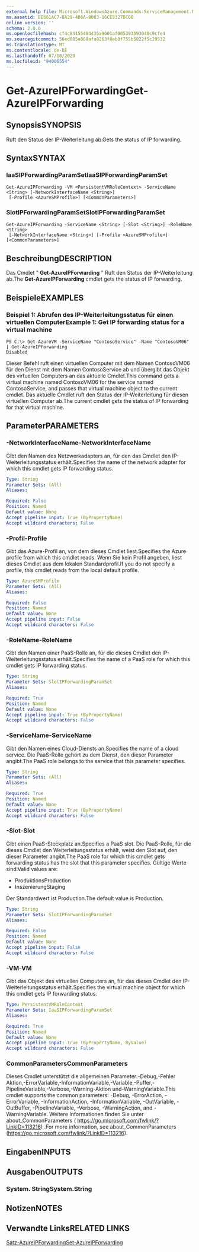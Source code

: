 ```yaml
---
external help file: Microsoft.WindowsAzure.Commands.ServiceManagement.Network.dll-Help.xml
ms.assetid: BE661AC7-BA39-4D6A-8083-16CE9327DC08
online version: ''
schema: 2.0.0
ms.openlocfilehash: cf4c84155484435a9601af005393593040c9cfe4
ms.sourcegitcommit: 56ed085a868afa8263f8eb0f755b5822f5c29532
ms.translationtype: MT
ms.contentlocale: de-DE
ms.lasthandoff: 07/18/2020
ms.locfileid: "94006554"
---
```

# <span data-ttu-id="a62a1-101">Get-AzureIPForwarding</span><span class="sxs-lookup"><span data-stu-id="a62a1-101">Get-AzureIPForwarding</span></span>

## <span data-ttu-id="a62a1-102">Synopsis</span><span class="sxs-lookup"><span data-stu-id="a62a1-102">SYNOPSIS</span></span>
<span data-ttu-id="a62a1-103">Ruft den Status der IP-Weiterleitung ab.</span><span class="sxs-lookup"><span data-stu-id="a62a1-103">Gets the status of IP forwarding.</span></span>

## <span data-ttu-id="a62a1-104">Syntax</span><span class="sxs-lookup"><span data-stu-id="a62a1-104">SYNTAX</span></span>

### <span data-ttu-id="a62a1-105">IaaSIPForwardingParamSet</span><span class="sxs-lookup"><span data-stu-id="a62a1-105">IaaSIPForwardingParamSet</span></span>
```
Get-AzureIPForwarding -VM <PersistentVMRoleContext> -ServiceName <String> [-NetworkInterfaceName <String>]
 [-Profile <AzureSMProfile>] [<CommonParameters>]
```

### <span data-ttu-id="a62a1-106">SlotIPForwardingParamSet</span><span class="sxs-lookup"><span data-stu-id="a62a1-106">SlotIPForwardingParamSet</span></span>
```
Get-AzureIPForwarding -ServiceName <String> [-Slot <String>] -RoleName <String>
 [-NetworkInterfaceName <String>] [-Profile <AzureSMProfile>] [<CommonParameters>]
```

## <span data-ttu-id="a62a1-107">Beschreibung</span><span class="sxs-lookup"><span data-stu-id="a62a1-107">DESCRIPTION</span></span>
<span data-ttu-id="a62a1-108">Das Cmdlet " **Get-AzureIPForwarding** " Ruft den Status der IP-Weiterleitung ab.</span><span class="sxs-lookup"><span data-stu-id="a62a1-108">The **Get-AzureIPForwarding** cmdlet gets the status of IP forwarding.</span></span>

## <span data-ttu-id="a62a1-109">Beispiele</span><span class="sxs-lookup"><span data-stu-id="a62a1-109">EXAMPLES</span></span>

### <span data-ttu-id="a62a1-110">Beispiel 1: Abrufen des IP-Weiterleitungsstatus für einen virtuellen Computer</span><span class="sxs-lookup"><span data-stu-id="a62a1-110">Example 1: Get IP forwarding status for a virtual machine</span></span>
```
PS C:\> Get-AzureVM -ServiceName "ContosoService" -Name "ContosoVM06" | Get-AzureIPForwarding
Disabled
```

<span data-ttu-id="a62a1-111">Dieser Befehl ruft einen virtuellen Computer mit dem Namen ContosoVM06 für den Dienst mit dem Namen ContosoService ab und übergibt das Objekt des virtuellen Computers an das aktuelle Cmdlet.</span><span class="sxs-lookup"><span data-stu-id="a62a1-111">This command gets a virtual machine named ContosoVM06 for the service named ContosoService, and passes that virtual machine object to the current cmdlet.</span></span>
<span data-ttu-id="a62a1-112">Das aktuelle Cmdlet ruft den Status der IP-Weiterleitung für diesen virtuellen Computer ab.</span><span class="sxs-lookup"><span data-stu-id="a62a1-112">The current cmdlet gets the status of IP forwarding for that virtual machine.</span></span>

## <span data-ttu-id="a62a1-113">Parameter</span><span class="sxs-lookup"><span data-stu-id="a62a1-113">PARAMETERS</span></span>

### <span data-ttu-id="a62a1-114">-NetworkInterfaceName</span><span class="sxs-lookup"><span data-stu-id="a62a1-114">-NetworkInterfaceName</span></span>
<span data-ttu-id="a62a1-115">Gibt den Namen des Netzwerkadapters an, für den das Cmdlet den IP-Weiterleitungsstatus erhält.</span><span class="sxs-lookup"><span data-stu-id="a62a1-115">Specifies the name of the network adapter for which this cmdlet gets IP forwarding status.</span></span>

```yaml
Type: String
Parameter Sets: (All)
Aliases: 

Required: False
Position: Named
Default value: None
Accept pipeline input: True (ByPropertyName)
Accept wildcard characters: False
```

### <span data-ttu-id="a62a1-116">-Profil</span><span class="sxs-lookup"><span data-stu-id="a62a1-116">-Profile</span></span>
<span data-ttu-id="a62a1-117">Gibt das Azure-Profil an, von dem dieses Cmdlet liest.</span><span class="sxs-lookup"><span data-stu-id="a62a1-117">Specifies the Azure profile from which this cmdlet reads.</span></span> <span data-ttu-id="a62a1-118">Wenn Sie kein Profil angeben, liest dieses Cmdlet aus dem lokalen Standardprofil.</span><span class="sxs-lookup"><span data-stu-id="a62a1-118">If you do not specify a profile, this cmdlet reads from the local default profile.</span></span>

```yaml
Type: AzureSMProfile
Parameter Sets: (All)
Aliases: 

Required: False
Position: Named
Default value: None
Accept pipeline input: False
Accept wildcard characters: False
```

### <span data-ttu-id="a62a1-119">-RoleName</span><span class="sxs-lookup"><span data-stu-id="a62a1-119">-RoleName</span></span>
<span data-ttu-id="a62a1-120">Gibt den Namen einer PaaS-Rolle an, für die dieses Cmdlet den IP-Weiterleitungsstatus erhält.</span><span class="sxs-lookup"><span data-stu-id="a62a1-120">Specifies the name of a PaaS role for which this cmdlet gets IP forwarding status.</span></span>

```yaml
Type: String
Parameter Sets: SlotIPForwardingParamSet
Aliases: 

Required: True
Position: Named
Default value: None
Accept pipeline input: True (ByPropertyName)
Accept wildcard characters: False
```

### <span data-ttu-id="a62a1-121">-ServiceName</span><span class="sxs-lookup"><span data-stu-id="a62a1-121">-ServiceName</span></span>
<span data-ttu-id="a62a1-122">Gibt den Namen eines Cloud-Diensts an.</span><span class="sxs-lookup"><span data-stu-id="a62a1-122">Specifies the name of a cloud service.</span></span>
<span data-ttu-id="a62a1-123">Die PaaS-Rolle gehört zu dem Dienst, den dieser Parameter angibt.</span><span class="sxs-lookup"><span data-stu-id="a62a1-123">The PaaS role belongs to the service that this parameter specifies.</span></span>

```yaml
Type: String
Parameter Sets: (All)
Aliases: 

Required: True
Position: Named
Default value: None
Accept pipeline input: True (ByPropertyName)
Accept wildcard characters: False
```

### <span data-ttu-id="a62a1-124">-Slot</span><span class="sxs-lookup"><span data-stu-id="a62a1-124">-Slot</span></span>
<span data-ttu-id="a62a1-125">Gibt einen PaaS-Steckplatz an.</span><span class="sxs-lookup"><span data-stu-id="a62a1-125">Specifies a PaaS slot.</span></span>
<span data-ttu-id="a62a1-126">Die PaaS-Rolle, für die dieses Cmdlet den Weiterleitungsstatus erhält, weist den Slot auf, den dieser Parameter angibt.</span><span class="sxs-lookup"><span data-stu-id="a62a1-126">The PaaS role for which this cmdlet gets forwarding status has the slot that this parameter specifies.</span></span>
<span data-ttu-id="a62a1-127">Gültige Werte sind:</span><span class="sxs-lookup"><span data-stu-id="a62a1-127">Valid values are:</span></span> 

- <span data-ttu-id="a62a1-128">Produktions</span><span class="sxs-lookup"><span data-stu-id="a62a1-128">Production</span></span>
- <span data-ttu-id="a62a1-129">Inszenierung</span><span class="sxs-lookup"><span data-stu-id="a62a1-129">Staging</span></span> 

<span data-ttu-id="a62a1-130">Der Standardwert ist Production.</span><span class="sxs-lookup"><span data-stu-id="a62a1-130">The default value is Production.</span></span>

```yaml
Type: String
Parameter Sets: SlotIPForwardingParamSet
Aliases: 

Required: False
Position: Named
Default value: None
Accept pipeline input: False
Accept wildcard characters: False
```

### <span data-ttu-id="a62a1-131">-VM</span><span class="sxs-lookup"><span data-stu-id="a62a1-131">-VM</span></span>
<span data-ttu-id="a62a1-132">Gibt das Objekt des virtuellen Computers an, für das dieses Cmdlet den IP-Weiterleitungsstatus erhält.</span><span class="sxs-lookup"><span data-stu-id="a62a1-132">Specifies the virtual machine object for which this cmdlet gets IP forwarding status.</span></span>

```yaml
Type: PersistentVMRoleContext
Parameter Sets: IaaSIPForwardingParamSet
Aliases: 

Required: True
Position: Named
Default value: None
Accept pipeline input: True (ByPropertyName, ByValue)
Accept wildcard characters: False
```

### <span data-ttu-id="a62a1-133">CommonParameters</span><span class="sxs-lookup"><span data-stu-id="a62a1-133">CommonParameters</span></span>
<span data-ttu-id="a62a1-134">Dieses Cmdlet unterstützt die allgemeinen Parameter:-Debug,-Fehler Aktion,-ErrorVariable,-InformationVariable,-Variable,-Puffer,-PipelineVariable,-Verbose,-Warning-Aktion und-WarningVariable.</span><span class="sxs-lookup"><span data-stu-id="a62a1-134">This cmdlet supports the common parameters: -Debug, -ErrorAction, -ErrorVariable, -InformationAction, -InformationVariable, -OutVariable, -OutBuffer, -PipelineVariable, -Verbose, -WarningAction, and -WarningVariable.</span></span> <span data-ttu-id="a62a1-135">Weitere Informationen finden Sie unter about_CommonParameters ( https://go.microsoft.com/fwlink/?LinkID=113216) .</span><span class="sxs-lookup"><span data-stu-id="a62a1-135">For more information, see about_CommonParameters (https://go.microsoft.com/fwlink/?LinkID=113216).</span></span>

## <span data-ttu-id="a62a1-136">Eingaben</span><span class="sxs-lookup"><span data-stu-id="a62a1-136">INPUTS</span></span>

## <span data-ttu-id="a62a1-137">Ausgaben</span><span class="sxs-lookup"><span data-stu-id="a62a1-137">OUTPUTS</span></span>

### <span data-ttu-id="a62a1-138">System. String</span><span class="sxs-lookup"><span data-stu-id="a62a1-138">System.String</span></span>

## <span data-ttu-id="a62a1-139">Notizen</span><span class="sxs-lookup"><span data-stu-id="a62a1-139">NOTES</span></span>

## <span data-ttu-id="a62a1-140">Verwandte Links</span><span class="sxs-lookup"><span data-stu-id="a62a1-140">RELATED LINKS</span></span>

[<span data-ttu-id="a62a1-141">Satz-AzureIPForwarding</span><span class="sxs-lookup"><span data-stu-id="a62a1-141">Set-AzureIPForwarding</span></span>](./Set-AzureIPForwarding.md)


